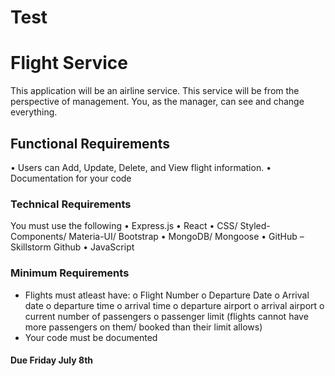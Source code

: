 # Test

# Flight Service

This application will be an airline service. This service will be from the perspective of management. You, as the manager, can see and change everything.

## Functional Requirements

• Users can Add, Update, Delete, and View flight information.
• Documentation for your code

### Technical Requirements

You must use the following
• Express.js
• React
• CSS/ Styled-Components/ Materia-UI/ Bootstrap
• MongoDB/ Mongoose
• GitHub – Skillstorm Github
• JavaScript

### Minimum Requirements

- Flights must atleast have:
  o Flight Number
  o Departure Date
  o Arrival date
  o departure time
  o arrival time
  o departure airport
  o arrival airport
  o current number of passengers
  o passenger limit (flights cannot have more passengers on them/ booked than their limit allows)
- Your code must be documented

#### Due Friday July 8th
